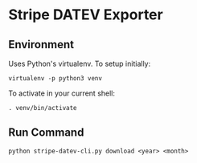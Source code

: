 # Stripe DATEV Exporter

## Environment

Uses Python's virtualenv. To setup initially:

```
virtualenv -p python3 venv
```

To activate in your current shell:

```
. venv/bin/activate
```

## Run Command

```
python stripe-datev-cli.py download <year> <month>
```

